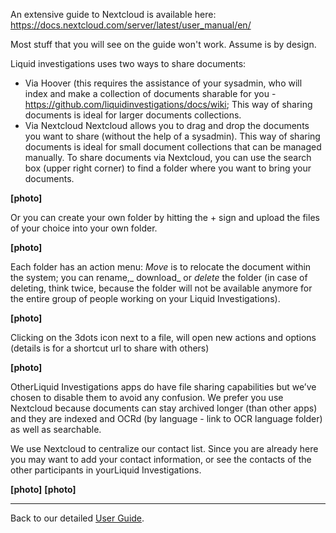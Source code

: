 An extensive guide to Nextcloud is available here: https://docs.nextcloud.com/server/latest/user_manual/en/

Most stuff that you will see on the guide won't work. Assume is by design.

Liquid investigations uses two ways to share documents:
* Via Hoover (this requires the assistance of your sysadmin, who will index and make a collection of documents sharable for you - https://github.com/liquidinvestigations/docs/wiki; This way of sharing documents is ideal for larger documents collections.
* Via Nextcloud 
Nextcloud allows you to drag and drop the documents you want to share (without the help of a sysadmin). This way of sharing documents is ideal for small document collections that can be managed manually.
To share documents via Nextcloud, you can use the search box (upper right corner) to find a folder where you want to bring your documents.

**[photo]**

Or you can create your own folder by hitting the + sign and upload the files of your choice into your own folder.

**[photo]**

Each folder has an action menu:
_Move_ is to relocate the document within the system; you can rename,_ download_ or _delete_ the folder (in case of deleting, think twice, because the folder will not be available anymore for the entire group of people working on your Liquid Investigations).

**[photo]**

Clicking on the 3dots icon next to a file, will open new actions and options (details is for a shortcut url to share with others)

**[photo]**

OtherLiquid Investigations apps do have file sharing capabilities but we’ve chosen to disable them to avoid any confusion. We prefer you use Nextcloud because documents can stay archived longer (than other apps) and they are indexed and OCRd (by language - link to OCR language folder) as well as searchable.

We use Nextcloud to centralize our contact list. Since you are already here you may want to add your contact information, or see the contacts of the other participants in yourLiquid Investigations.

**[photo]**
**[photo]**


***

Back to our detailed [User Guide](https://github.com/liquidinvestigations/docs/wiki/User-Guide).